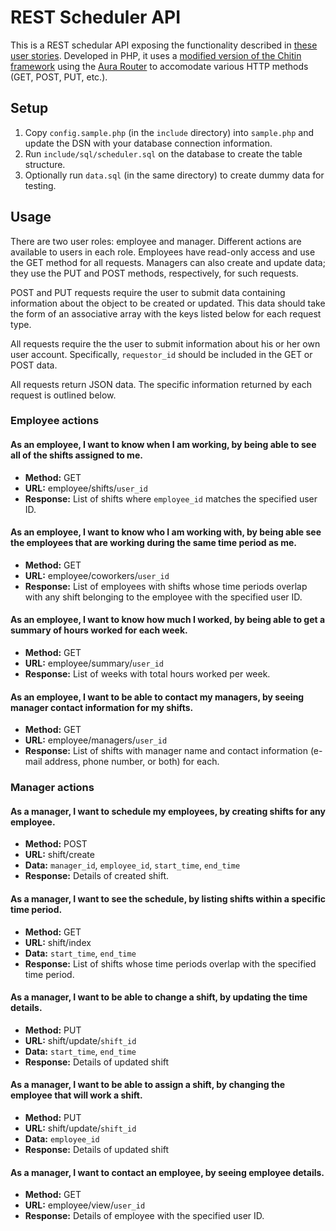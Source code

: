 # REST Scheduler API

This is a REST schedular API exposing the functionality described in [these user stories](https://github.com/wheniwork/standards/blob/master/project.md).  Developed in PHP, it uses a [modified version of the Chitin framework](https://github.com/cafink/chitin-aura-router) using the [Aura Router](https://github.com/auraphp/Aura.Router) to accomodate various HTTP methods (GET, POST, PUT, etc.).

## Setup

1. Copy `config.sample.php` (in the `include` directory) into `sample.php` and update the DSN with your database connection information.
2. Run `include/sql/scheduler.sql` on the database to create the table structure.
3. Optionally run `data.sql` (in the same directory) to create dummy data for testing.

## Usage

There are two user roles: employee and manager.  Different actions are available to users in each role.  Employees have read-only access and use the GET method for all requests.  Managers can also create and update data; they use the PUT and POST methods, respectively, for such requests.

POST and PUT requests require the user to submit data containing information about the object to be created or updated.  This data should take the form of an associative array with the keys listed below for each request type.

All requests require the the user to submit information about his or her own user account.  Specifically, `requestor_id` should be included in the GET or POST data.

All requests return JSON data.  The specific information returned by each request is outlined below.

### Employee actions

#### As an employee, I want to know when I am working, by being able to see all of the shifts assigned to me.

- **Method:** GET
- **URL:** employee/shifts/`user_id`
- **Response:** List of shifts where `employee_id` matches the specified user ID.

#### As an employee, I want to know who I am working with, by being able see the employees that are working during the same time period as me.

- **Method:** GET
- **URL:** employee/coworkers/`user_id`
- **Response:** List of employees with shifts whose time periods overlap with any shift belonging to the employee with the specified user ID.

#### As an employee, I want to know how much I worked, by being able to get a summary of hours worked for each week.
- **Method:** GET
- **URL:** employee/summary/`user_id`
- **Response:** List of weeks with total hours worked per week.

#### As an employee, I want to be able to contact my managers, by seeing manager contact information for my shifts.
- **Method:** GET
- **URL:** employee/managers/`user_id`
- **Response:** List of shifts with manager name and contact information (e-mail address, phone number, or both) for each.

### Manager actions

#### As a manager, I want to schedule my employees, by creating shifts for any employee.
- **Method:** POST
- **URL:** shift/create
- **Data:** `manager_id`, `employee_id`, `start_time`, `end_time`
- **Response:** Details of created shift.

#### As a manager, I want to see the schedule, by listing shifts within a specific time period.
- **Method:** GET
- **URL:** shift/index
- **Data:** `start_time`, `end_time`
- **Response:** List of shifts whose time periods overlap with the specified time period.

#### As a manager, I want to be able to change a shift, by updating the time details.

- **Method:** PUT
- **URL:** shift/update/`shift_id`
- **Data:** `start_time`, `end_time`
- **Response:** Details of updated shift

#### As a manager, I want to be able to assign a shift, by changing the employee that will work a shift.

- **Method:** PUT
- **URL:** shift/update/`shift_id`
- **Data:** `employee_id`
- **Response:** Details of updated shift

#### As a manager, I want to contact an employee, by seeing employee details.
- **Method:** GET
- **URL:** employee/view/`user_id`
- **Response:** Details of employee with the specified user ID.
